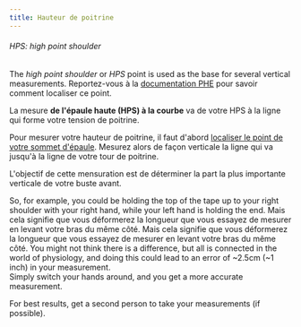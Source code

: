 ```yaml
---
title: Hauteur de poitrine
---
```


<Note>

###### HPS: high point shoulder

The _high point shoulder_ or _HPS_ point is used as the base for several vertical measurements.
Reportez-vous à la [documentation PHE](/docs/measurements/hps/) pour savoir comment localiser ce point.

</Note>

La mesure **de l'épaule haute (HPS) à la courbe** va de votre HPS à la ligne qui forme votre tension de poitrine.

Pour mesurer votre hauteur de poitrine, il faut d'abord [localiser le point de votre sommet d'épaule](/docs/measurements/hps/). Mesurez alors de façon verticale la ligne qui va jusqu'à la ligne de votre tour de poitrine.

L'objectif de cette mensuration est de déterminer la part la plus importante verticale de votre buste avant.

<Tip>

So, for example, you could be holding the top of
the tape up to your right shoulder with your right hand, while your left hand is holding the end. Mais cela signifie que vous déformerez la longueur que vous essayez de mesurer en levant votre bras du même côté.
Mais cela signifie que vous déformerez la longueur que vous essayez de mesurer en levant votre bras du même côté.
You might not think there is a difference, but all is connected in the world of physiology, and
doing this could lead to an error of ~2.5cm (~1 inch) in your measurement.  
Simply switch your hands around, and you get a more accurate measurement.

For best results, get a second person to take your measurements (if possible).

</Tip>
